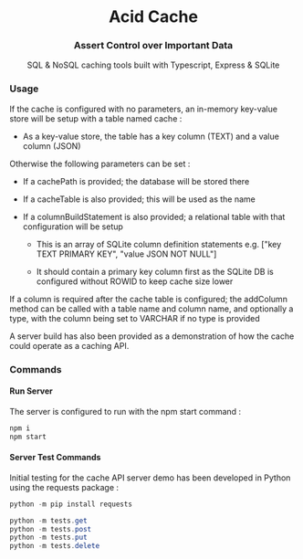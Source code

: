 <h1 align="center"> Acid Cache </h1>

<h3 align="center"> Assert Control over Important Data </h3>

<p align="center">SQL & NoSQL caching tools built with Typescript, Express & SQLite</p>

### Usage

If the cache is configured with no parameters, an in-memory key-value store will be setup with a table named cache : 

- As a key-value store, the table has a key column (TEXT) and a value column (JSON)

Otherwise the following parameters can be set :

- If a cachePath is provided; the database will be stored there

- If a cacheTable is also provided; this will be used as the name

- If a columnBuildStatement is also provided; a relational table with that configuration will be setup

  - This is an array of SQLite column definition statements e.g. ["key TEXT PRIMARY KEY", "value JSON NOT NULL"]

  - It should contain a primary key column first as the SQLite DB is configured without ROWID to keep cache size lower

If a column is required after the cache table is configured; the addColumn method can be called with a table name and column name, and optionally a type, with the column being set to VARCHAR if no type is provided

A server build has also been provided as a demonstration of how the cache could operate as a caching API.

### Commands

#### Run Server

The server is configured to run with the npm start command :

````bash
npm i
npm start

````

#### Server Test Commands

Initial testing for the cache API server demo has been developed in Python using the requests package :

````ps1
python -m pip install requests

python -m tests.get
python -m tests.post
python -m tests.put
python -m tests.delete

````
